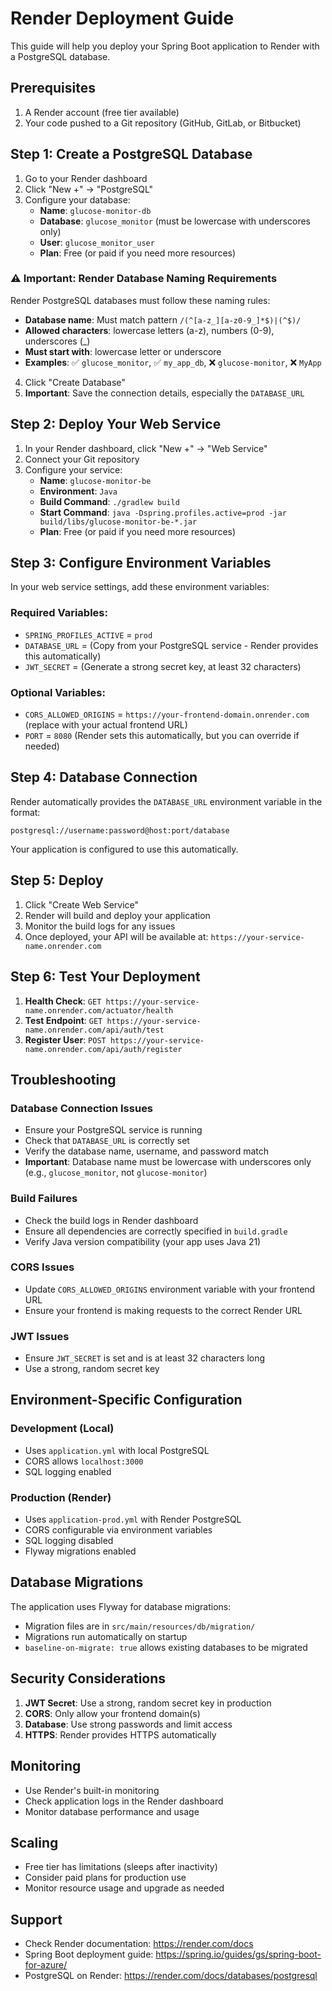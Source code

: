 # Render Deployment Guide

This guide will help you deploy your Spring Boot application to Render with a PostgreSQL database.

## Prerequisites

1. A Render account (free tier available)
2. Your code pushed to a Git repository (GitHub, GitLab, or Bitbucket)

## Step 1: Create a PostgreSQL Database

1. Go to your Render dashboard
2. Click "New +" → "PostgreSQL"
3. Configure your database:
   - **Name**: `glucose-monitor-db`
   - **Database**: `glucose_monitor` (must be lowercase with underscores only)
   - **User**: `glucose_monitor_user`
   - **Plan**: Free (or paid if you need more resources)

### ⚠️ Important: Render Database Naming Requirements

Render PostgreSQL databases must follow these naming rules:
- **Database name**: Must match pattern `/(^[a-z_][a-z0-9_]*$)|(^$)/`
- **Allowed characters**: lowercase letters (a-z), numbers (0-9), underscores (_)
- **Must start with**: lowercase letter or underscore
- **Examples**: ✅ `glucose_monitor`, ✅ `my_app_db`, ❌ `glucose-monitor`, ❌ `MyApp`

4. Click "Create Database"
5. **Important**: Save the connection details, especially the `DATABASE_URL`

## Step 2: Deploy Your Web Service

1. In your Render dashboard, click "New +" → "Web Service"
2. Connect your Git repository
3. Configure your service:
   - **Name**: `glucose-monitor-be`
   - **Environment**: `Java`
   - **Build Command**: `./gradlew build`
   - **Start Command**: `java -Dspring.profiles.active=prod -jar build/libs/glucose-monitor-be-*.jar`
   - **Plan**: Free (or paid if you need more resources)

## Step 3: Configure Environment Variables

In your web service settings, add these environment variables:

### Required Variables:
- `SPRING_PROFILES_ACTIVE` = `prod`
- `DATABASE_URL` = (Copy from your PostgreSQL service - Render provides this automatically)
- `JWT_SECRET` = (Generate a strong secret key, at least 32 characters)

### Optional Variables:
- `CORS_ALLOWED_ORIGINS` = `https://your-frontend-domain.onrender.com` (replace with your actual frontend URL)
- `PORT` = `8080` (Render sets this automatically, but you can override if needed)

## Step 4: Database Connection

Render automatically provides the `DATABASE_URL` environment variable in the format:
```
postgresql://username:password@host:port/database
```

Your application is configured to use this automatically.

## Step 5: Deploy

1. Click "Create Web Service"
2. Render will build and deploy your application
3. Monitor the build logs for any issues
4. Once deployed, your API will be available at: `https://your-service-name.onrender.com`

## Step 6: Test Your Deployment

1. **Health Check**: `GET https://your-service-name.onrender.com/actuator/health`
2. **Test Endpoint**: `GET https://your-service-name.onrender.com/api/auth/test`
3. **Register User**: `POST https://your-service-name.onrender.com/api/auth/register`

## Troubleshooting

### Database Connection Issues
- Ensure your PostgreSQL service is running
- Check that `DATABASE_URL` is correctly set
- Verify the database name, username, and password match
- **Important**: Database name must be lowercase with underscores only (e.g., `glucose_monitor`, not `glucose-monitor`)

### Build Failures
- Check the build logs in Render dashboard
- Ensure all dependencies are correctly specified in `build.gradle`
- Verify Java version compatibility (your app uses Java 21)

### CORS Issues
- Update `CORS_ALLOWED_ORIGINS` environment variable with your frontend URL
- Ensure your frontend is making requests to the correct Render URL

### JWT Issues
- Ensure `JWT_SECRET` is set and is at least 32 characters long
- Use a strong, random secret key

## Environment-Specific Configuration

### Development (Local)
- Uses `application.yml` with local PostgreSQL
- CORS allows `localhost:3000`
- SQL logging enabled

### Production (Render)
- Uses `application-prod.yml` with Render PostgreSQL
- CORS configurable via environment variables
- SQL logging disabled
- Flyway migrations enabled

## Database Migrations

The application uses Flyway for database migrations:
- Migration files are in `src/main/resources/db/migration/`
- Migrations run automatically on startup
- `baseline-on-migrate: true` allows existing databases to be migrated

## Security Considerations

1. **JWT Secret**: Use a strong, random secret key in production
2. **CORS**: Only allow your frontend domain(s)
3. **Database**: Use strong passwords and limit access
4. **HTTPS**: Render provides HTTPS automatically

## Monitoring

- Use Render's built-in monitoring
- Check application logs in the Render dashboard
- Monitor database performance and usage

## Scaling

- Free tier has limitations (sleeps after inactivity)
- Consider paid plans for production use
- Monitor resource usage and upgrade as needed

## Support

- Check Render documentation: https://render.com/docs
- Spring Boot deployment guide: https://spring.io/guides/gs/spring-boot-for-azure/
- PostgreSQL on Render: https://render.com/docs/databases/postgresql
